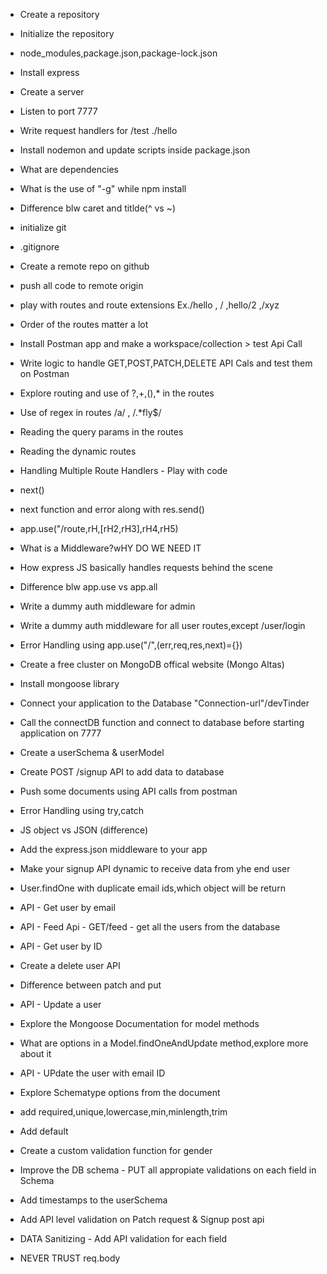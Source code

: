 - Create a repository
- Initialize the repository
- node_modules,package.json,package-lock.json
- Install express
- Create a server
- Listen to port 7777
- Write request handlers for /test ./hello
- Install nodemon and update scripts inside package.json
- What are dependencies
- What is the use of "-g" while npm install
- Difference blw caret and titlde(^ vs ~)

- initialize git
- .gitignore
- Create a remote repo on github
- push all code to remote origin
- play with routes and route extensions Ex./hello , / ,hello/2 ,/xyz
- Order of the routes matter a lot
- Install Postman app and make a workspace/collection > test Api Call
- Write logic to handle GET,POST,PATCH,DELETE API Cals and test them on Postman
- Explore routing and use of ?,+,(),\* in the routes
- Use of regex in routes /a/ , /.\*fly$/
- Reading the query params in the routes
- Reading the dynamic routes

- Handling Multiple Route Handlers - Play with code
- next()
- next function and error along with res.send()
- app.use("/route,rH,[rH2,rH3],rH4,rH5)
- What is a Middleware?wHY DO WE NEED IT
- How express JS basically handles requests behind the scene
- Difference blw app.use vs app.all
- Write a dummy auth middleware for admin
- Write a dummy auth middleware for all user routes,except /user/login
- Error Handling using app.use("/",(err,req,res,next)={})

- Create a free cluster on MongoDB offical website (Mongo Altas)
- Install mongoose library
- Connect your application to the Database "Connection-url"/devTinder
- Call the connectDB function and connect to database before starting application on 7777
- Create a userSchema & userModel
- Create POST /signup API to add data to database
- Push some documents using API calls from postman
- Error Handling using try,catch

- JS object vs JSON (difference)
- Add the express.json middleware to your app
- Make your signup API dynamic to receive data from yhe end user
- User.findOne with duplicate email ids,which object will be return
- API - Get user by email
- API - Feed Api - GET/feed - get all the users from the database
- API - Get user by ID
- Create a delete user API
- Difference between patch and put
- API - Update a user
- Explore the Mongoose Documentation for model methods
- What are options in a Model.findOneAndUpdate method,explore more about it
- API - UPdate the user with email ID


- Explore Schematype options from the document
- add required,unique,lowercase,min,minlength,trim
- Add default
- Create a custom validation function for gender
- Improve the DB schema - PUT all appropiate validations on each field in Schema
- Add timestamps to the userSchema
- Add API level validation on Patch request & Signup post api
- DATA Sanitizing - Add API validation for each field
- NEVER TRUST req.body